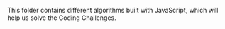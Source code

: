 This folder contains different algorithms built with JavaScript, which will help us solve the Coding Challenges.
